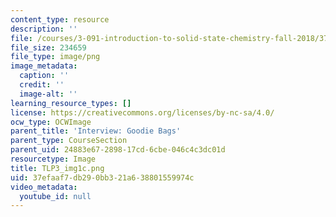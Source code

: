 ```yaml
---
content_type: resource
description: ''
file: /courses/3-091-introduction-to-solid-state-chemistry-fall-2018/37efaaf7db290bb321a638801559974c_TLP3_img1c.png
file_size: 234659
file_type: image/png
image_metadata:
  caption: ''
  credit: ''
  image-alt: ''
learning_resource_types: []
license: https://creativecommons.org/licenses/by-nc-sa/4.0/
ocw_type: OCWImage
parent_title: 'Interview: Goodie Bags'
parent_type: CourseSection
parent_uid: 24883e67-2898-17cd-6cbe-046c4c3dc01d
resourcetype: Image
title: TLP3_img1c.png
uid: 37efaaf7-db29-0bb3-21a6-38801559974c
video_metadata:
  youtube_id: null
---
```

